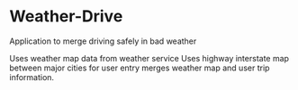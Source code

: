 Weather-Drive
=============

Application to merge driving safely in bad weather

Uses weather map data from weather service
Uses highway interstate map between major cities for user entry
merges weather map and user trip information.
